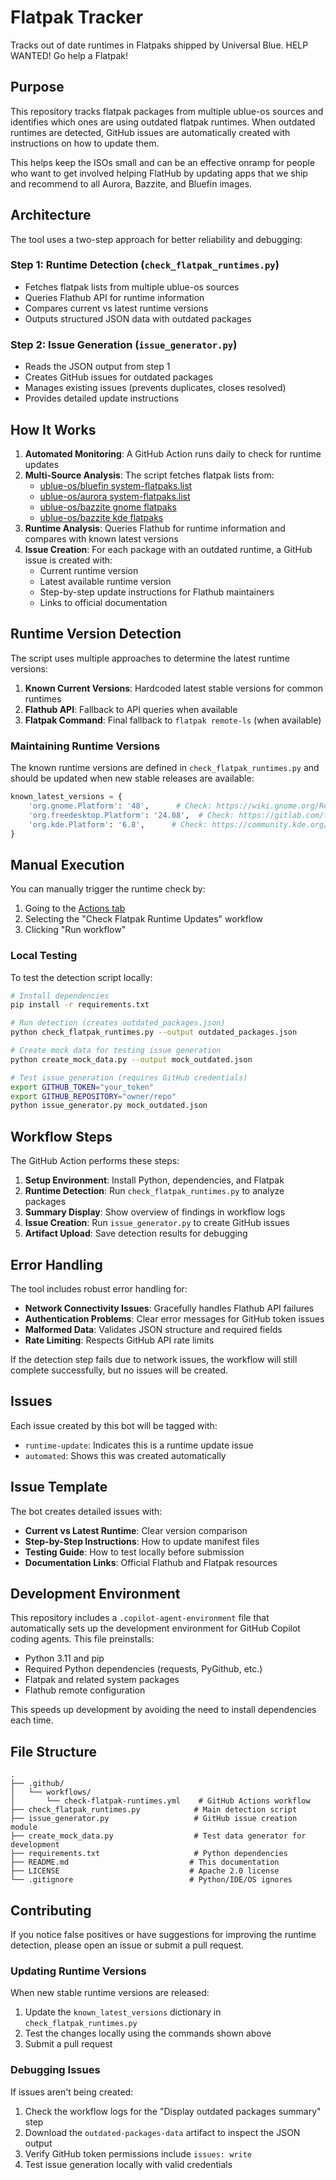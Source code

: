 # Flatpak Tracker

Tracks out of date runtimes in Flatpaks shipped by Universal Blue. HELP WANTED! Go help a Flatpak!

## Purpose

This repository tracks flatpak packages from multiple ublue-os sources and identifies which ones are using outdated flatpak runtimes. When outdated runtimes are detected, GitHub issues are automatically created with instructions on how to update them.

This helps keep the ISOs small and can be an effective onramp for people who want to get involved helping FlatHub by updating apps that we ship and recommend to all Aurora, Bazzite, and Bluefin images.

## Architecture

The tool uses a two-step approach for better reliability and debugging:

### Step 1: Runtime Detection (`check_flatpak_runtimes.py`)
- Fetches flatpak lists from multiple ublue-os sources
- Queries Flathub API for runtime information
- Compares current vs latest runtime versions
- Outputs structured JSON data with outdated packages

### Step 2: Issue Generation (`issue_generator.py`)
- Reads the JSON output from step 1
- Creates GitHub issues for outdated packages
- Manages existing issues (prevents duplicates, closes resolved)
- Provides detailed update instructions

## How It Works

1. **Automated Monitoring**: A GitHub Action runs daily to check for runtime updates
2. **Multi-Source Analysis**: The script fetches flatpak lists from:
   - [ublue-os/bluefin system-flatpaks.list](https://github.com/ublue-os/bluefin/blob/main/flatpaks/system-flatpaks.list)
   - [ublue-os/aurora system-flatpaks.list](https://github.com/ublue-os/aurora/blob/main/flatpaks/system-flatpaks.list)  
   - [ublue-os/bazzite gnome flatpaks](https://github.com/ublue-os/bazzite/blob/main/installer/gnome_flatpaks/flatpaks)
   - [ublue-os/bazzite kde flatpaks](https://github.com/ublue-os/bazzite/blob/main/installer/kde_flatpaks/flatpaks)
3. **Runtime Analysis**: Queries Flathub for runtime information and compares with known latest versions
4. **Issue Creation**: For each package with an outdated runtime, a GitHub issue is created with:
   - Current runtime version
   - Latest available runtime version
   - Step-by-step update instructions for Flathub maintainers
   - Links to official documentation

## Runtime Version Detection

The script uses multiple approaches to determine the latest runtime versions:

1. **Known Current Versions**: Hardcoded latest stable versions for common runtimes
2. **Flathub API**: Fallback to API queries when available
3. **Flatpak Command**: Final fallback to `flatpak remote-ls` (when available)

### Maintaining Runtime Versions

The known runtime versions are defined in `check_flatpak_runtimes.py` and should be updated when new stable releases are available:

```python
known_latest_versions = {
    'org.gnome.Platform': '48',      # Check: https://wiki.gnome.org/ReleasePlanning
    'org.freedesktop.Platform': '24.08',  # Check: https://gitlab.com/freedesktop-sdk/freedesktop-sdk
    'org.kde.Platform': '6.8',      # Check: https://community.kde.org/Schedules
}
```

## Manual Execution

You can manually trigger the runtime check by:

1. Going to the [Actions tab](../../actions)
2. Selecting the "Check Flatpak Runtime Updates" workflow
3. Clicking "Run workflow"

### Local Testing

To test the detection script locally:
```bash
# Install dependencies
pip install -r requirements.txt

# Run detection (creates outdated_packages.json)
python check_flatpak_runtimes.py --output outdated_packages.json

# Create mock data for testing issue generation
python create_mock_data.py --output mock_outdated.json

# Test issue generation (requires GitHub credentials)
export GITHUB_TOKEN="your_token"
export GITHUB_REPOSITORY="owner/repo"
python issue_generator.py mock_outdated.json
```

## Workflow Steps

The GitHub Action performs these steps:

1. **Setup Environment**: Install Python, dependencies, and Flatpak
2. **Runtime Detection**: Run `check_flatpak_runtimes.py` to analyze packages
3. **Summary Display**: Show overview of findings in workflow logs
4. **Issue Creation**: Run `issue_generator.py` to create GitHub issues
5. **Artifact Upload**: Save detection results for debugging

## Error Handling

The tool includes robust error handling for:

- **Network Connectivity Issues**: Gracefully handles Flathub API failures
- **Authentication Problems**: Clear error messages for GitHub token issues
- **Malformed Data**: Validates JSON structure and required fields
- **Rate Limiting**: Respects GitHub API rate limits

If the detection step fails due to network issues, the workflow will still complete successfully, but no issues will be created.

## Issues

Each issue created by this bot will be tagged with:
- `runtime-update`: Indicates this is a runtime update issue
- `automated`: Shows this was created automatically

## Issue Template

The bot creates detailed issues with:
- **Current vs Latest Runtime**: Clear version comparison
- **Step-by-Step Instructions**: How to update manifest files
- **Testing Guide**: How to test locally before submission
- **Documentation Links**: Official Flathub and Flatpak resources

## Development Environment

This repository includes a `.copilot-agent-environment` file that automatically sets up the development environment for GitHub Copilot coding agents. This file preinstalls:

- Python 3.11 and pip
- Required Python dependencies (requests, PyGithub, etc.)
- Flatpak and related system packages
- Flathub remote configuration

This speeds up development by avoiding the need to install dependencies each time.

## File Structure

```
.
├── .github/
│   └── workflows/
│       └── check-flatpak-runtimes.yml    # GitHub Actions workflow
├── check_flatpak_runtimes.py            # Main detection script
├── issue_generator.py                   # GitHub issue creation module
├── create_mock_data.py                  # Test data generator for development
├── requirements.txt                     # Python dependencies
├── README.md                           # This documentation
├── LICENSE                             # Apache 2.0 license
└── .gitignore                          # Python/IDE/OS ignores
```

## Contributing

If you notice false positives or have suggestions for improving the runtime detection, please open an issue or submit a pull request.

### Updating Runtime Versions

When new stable runtime versions are released:

1. Update the `known_latest_versions` dictionary in `check_flatpak_runtimes.py`
2. Test the changes locally using the commands shown above
3. Submit a pull request

### Debugging Issues

If issues aren't being created:

1. Check the workflow logs for the "Display outdated packages summary" step
2. Download the `outdated-packages-data` artifact to inspect the JSON output
3. Verify GitHub token permissions include `issues: write`
4. Test issue generation locally with valid credentials
